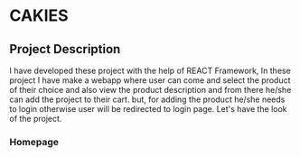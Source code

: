 # CAKIES
## Project Description
I have developed these project with the help of REACT Framework, In these project I have make a webapp where user can come and select the product of their choice
and also view the product description and from there he/she can add the project to their cart. but, for adding the product he/she needs to login otherwise user 
will be redirected to login page.
Let's have the look of the project.
### Homepage
